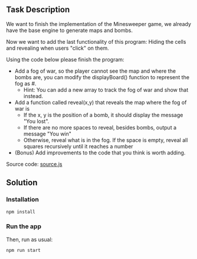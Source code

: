 ## Task Description

We want to finish the implementation of the Minesweeper game, we already have the base engine to generate maps and bombs.

Now we want to add the last functionality of this program: Hiding the cells and revealing when users "click" on them.

Using the code below please finish the program:
- Add a fog of war, so the player cannot see the map and where the bombs are, you can modify the displayBoard() function to represent the fog as #.
    - Hint: You can add a new array to track the fog of war and show that instead.
- Add a function called reveal(x,y) that reveals the map where the fog of war is
   - If the x, y is the position of a bomb, it should display the message "You lost".
   - If there are no more spaces to reveal, besides bombs, output a message "You win"
   - Otherwise, reveal what is in the fog. If the space is empty, reveal all squares recursively until it reaches a number
- (Bonus) Add improvements to the code that you think is worth adding.

Source code: [source.js](./src/source.js)

## Solution

### Installation
`npm install`

### Run the app

Then, run as usual:

`npm run start`
